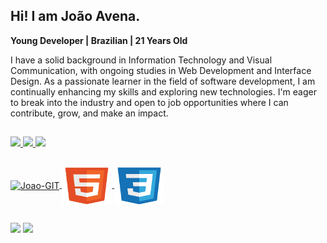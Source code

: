 ## Hi! I am João Avena.

 <div> 
<b>Young Developer | Brazilian | 21 Years Old</b>
<p>I have a solid background in Information Technology and Visual Communication, with ongoing studies in Web Development and Interface Design. As a passionate learner in the field of software development, I am continually enhancing my skills and exploring new technologies. I'm eager to break into the industry and open to job opportunities where I can contribute, grow, and make an impact.</p>
    
</div>

<div>

##
  
</div>
  
 <div style="display: inline_block">
  <a href="https://github.com/rafaballerini">
  <img width="48%" src="https://github-readme-stats.vercel.app/api?username=JoaoAvena&theme=vue-dark&show_icons=true&hide_border=true&count_private=false"/>
  <img width="51%" src="https://github-readme-streak-stats.herokuapp.com/?user=JoaoAvena&theme=vue-dark&hide_border=true"/>
  <img width="48%" src="https://github-readme-stats.vercel.app/api/top-langs/?username=JoaoAvena&theme=vue-dark&show_icons=true&hide_border=true&layout=compact"/><br>
</div>

<div>

##
  
</div>

<div>
  <img align="center" alt="Joao-GIT" height="60" width="80" src="https://skillicons.dev/icons?i=git">
  <img align="center" alt="Joao-HTML" height="60" width="80" src="https://raw.githubusercontent.com/devicons/devicon/master/icons/html5/html5-original.svg">
  <img align="center" alt="Joao-CSS" height="60" width="80" src="https://raw.githubusercontent.com/devicons/devicon/master/icons/css3/css3-original.svg">
</div>
  
  ##
 
<div> 
  <a href="https://www.instagram.com/_joaoavena/" target="_blank"><img src="https://img.shields.io/badge/-Instagram-%23E4405F?style=for-the-badge&logo=instagram&logoColor=white" target="_blank"></a>
  <a href="https://www.linkedin.com/in/joão-vitor-pereira-avena-0934ba190/" target="_blank"><img src="https://img.shields.io/badge/-LinkedIn-%230077B5?style=for-the-badge&logo=linkedin&logoColor=white" target="_blank"></a> 
 
</div>


